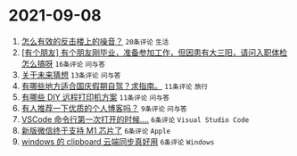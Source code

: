 # 2021-09-08

1. [怎么有效的反击楼上的噪音？](https://www.v2ex.com/t/800542) `20条评论` `生活`
1. [[有个朋友] 有个朋友刚毕业，准备参加工作，但因患有大三阳，请问入职体检怎么搞呀](https://www.v2ex.com/t/800553) `16条评论` `问与答`
1. [关于未来猜想](https://www.v2ex.com/t/800536) `13条评论` `问与答`
1. [有哪些地方适合国庆假期自驾？求指南。](https://www.v2ex.com/t/800540) `11条评论` `旅行`
1. [有哪些 DIY 远程打印机方案](https://www.v2ex.com/t/800533) `11条评论` `问与答`
1. [有人推荐一下优质的个人博客吗？](https://www.v2ex.com/t/800547) `9条评论` `问与答`
1. [VSCode 命令行第一次打开的时候....](https://www.v2ex.com/t/800543) `6条评论` `Visual Studio Code`
1. [新版微信终于支持 M1 芯片了](https://www.v2ex.com/t/800531) `6条评论` `Apple`
1. [windows 的 clipboard 云端同步真好用](https://www.v2ex.com/t/800524) `6条评论` `Windows`
